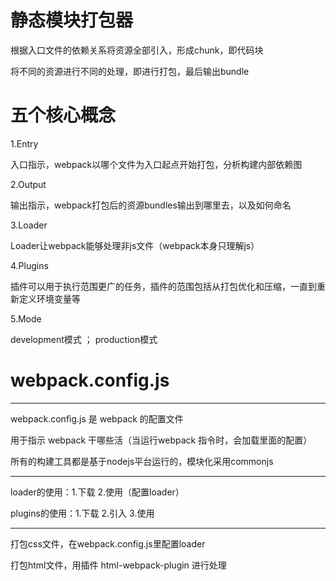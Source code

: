 
# 静态模块打包器

根据入口文件的依赖关系将资源全部引入，形成chunk，即代码块

将不同的资源进行不同的处理，即进行打包，最后输出bundle

# 五个核心概念

1.Entry

入口指示，webpack以哪个文件为入口起点开始打包，分析构建内部依赖图

2.Output

输出指示，webpack打包后的资源bundles输出到哪里去，以及如何命名

3.Loader

Loader让webpack能够处理非js文件（webpack本身只理解js）

4.Plugins

插件可以用于执行范围更广的任务，插件的范围包括从打包优化和压缩，一直到重新定义环境变量等

5.Mode

development模式 ； production模式

# webpack.config.js

-------

webpack.config.js 是 webpack 的配置文件

用于指示 webpack 干哪些活（当运行webpack 指令时，会加载里面的配置）

所有的构建工具都是基于nodejs平台运行的，模块化采用commonjs

-------

loader的使用：1.下载  2.使用（配置loader）

plugins的使用：1.下载  2.引入  3.使用

-------

打包css文件，在webpack.config.js里配置loader

打包html文件，用插件 html-webpack-plugin 进行处理



